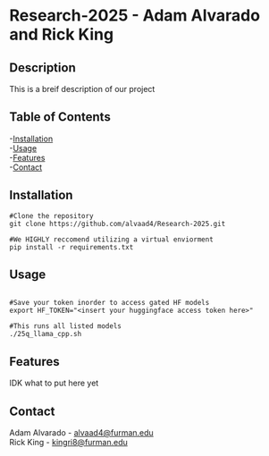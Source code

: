 # Research-2025 - Adam Alvarado and Rick King
## Description
This is a breif description of our project

## Table of Contents
 -[Installation](#Installation)\
 -[Usage](#Usage)\
 -[Features](#Features)\
 -[Contact](#Contact)

 ## Installation
 ```
#Clone the repository
git clone https://github.com/alvaad4/Research-2025.git

#We HIGHLY reccomend utilizing a virtual enviorment
pip install -r requirements.txt
```

## Usage
```

#Save your token inorder to access gated HF models
export HF_TOKEN="<insert your huggingface access token here>"

#This runs all listed models
./25q_llama_cpp.sh

```

## Features
IDK what to put here yet

## Contact
Adam Alvarado - alvaad4@furman.edu\
Rick King - kingri8@furman.edu

